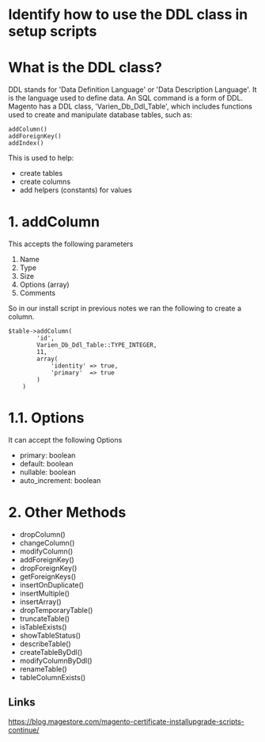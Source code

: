 # Identify how to use the DDL class in setup scripts


# What is the DDL class?

DDL stands for 'Data Definition Language' or 'Data Description Language'. It is the language used to define data. An SQL command is a form of DDL.
Magento has a DDL class, 'Varien_Db_Ddl_Table', which includes functions used to create and manipulate database tables, such as:
 
    addColumn()
    addForeignKey()
    addIndex()

This is used to help:

- create tables
- create columns
- add helpers (constants) for values


# 1. addColumn

This accepts the following parameters

1. Name
2. Type
3. Size
4. Options (array)
5. Comments

So in our install script in previous notes we ran the following to create a column.

    $table->addColumn(
            'id',
            Varien_Db_Ddl_Table::TYPE_INTEGER,
            11,
            array(
                'identity' => true,
                'primary'  => true
            )
        )

# 1.1. Options

It can accept the following Options

- primary: boolean
- default: boolean
- nullable: boolean
- auto_increment: boolean

# 2. Other Methods


- dropColumn()
- changeColumn()
- modifyColumn()
- addForeignKey()
- dropForeignKey()
- getForeignKeys()
- insertOnDuplicate()
- insertMultiple()
- insertArray()
- dropTemporaryTable()
- truncateTable()
- isTableExists()
- showTableStatus()
- describeTable()
- createTableByDdl()
- modifyColumnByDdl()
- renameTable()
- tableColumnExists()

## Links
https://blog.magestore.com/magento-certificate-installupgrade-scripts-continue/